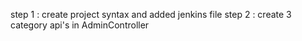 step 1 : create project syntax and added jenkins file
step 2 : create 3 category api's in AdminController
